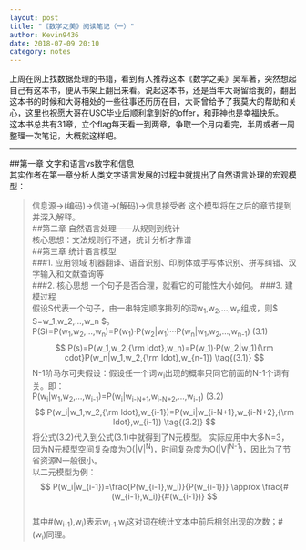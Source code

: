 ```yaml
---
layout: post
title: "《数学之美》阅读笔记（一）"
author: Kevin9436
date: 2018-07-09 20:10
category: notes
---
```


上周在网上找数据处理的书籍，看到有人推荐这本《数学之美》吴军著，突然想起自己有这本书，便从书架上翻出来看。说起这本书，还是当年大哥留给我的，翻出这本书的时候和大哥相处的一些往事还历历在目，大哥曾给予了我莫大的帮助和关心，这里也祝愿大哥在USC毕业后顺利拿到好的offer，和菲神也是幸福快乐。  
这本书总共有31章，立个flag每天看一到两章，争取一个月内看完，半周或者一周整理一次笔记，大概就这样吧。  

****  
##第一章 文字和语言vs数字和信息  
其实作者在第一章分析人类文字语言发展的过程中就提出了自然语言处理的宏观模型：  
> 信息源->(编码)->信道->(解码)->信息接受者
这个模型将在之后的章节提到并深入解释。  
##第二章 自然语言处理——从规则到统计  
核心思想：文法规则行不通，统计分析才靠谱  
##第三章 统计语言模型  
###1. 应用领域
机器翻译、语音识别、印刷体或手写体识别、拼写纠错、汉字输入和文献查询等  
###2. 核心思想
一个句子是否合理，就看它的可能性大小如何。
###3. 建模过程  
假设S代表一个句子，由一串特定顺序排列的词w<sub>1</sub>,w<sub>2</sub>,...,w<sub>n</sub>组成，则$ S=w_1,w_2,...,w_n $。  
P(S)=P(w<sub>1</sub>,w<sub>2</sub>,...,w<sub>n</sub>)=P(w<sub>1</sub>)·P(w<sub>2</sub>|w<sub>1</sub>)···P(w<sub>n</sub>|w<sub>1</sub>,w<sub>2</sub>,...,w<sub>n-1</sub>)	(3.1)  
$$ P(s)=P(w_1,w_2,{\rm ldot},w_n)=P(w_1)·P(w_2|w_1){\rm cdot}P(w_n|w_1,w_2,{\rm ldot},w_{n-1}) \tag{(3.1)} $$
> N-1阶马尔可夫假设：假设任一个词w<sub>i</sub>出现的概率只同它前面的N-1个词有关。即：  
> P(w<sub>i</sub>|w<sub>1</sub>,w<sub>2</sub>,...,w<sub>i-1</sub>)=P(w<sub>i</sub>|w<sub>i-N+1</sub>,w<sub>i-N+2</sub>,...,w<sub>i-1</sub>)	(3.2)  
> $$ P(w_i|w_1,w_2,{\rm ldot},w_{i-1})=P(w_i|w_{i-N+1},w_{i-N+2},{\rm ldot},w_{i-1}) \tag{(3.2)} $$
将公式(3.2)代入到公式(3.1)中就得到了N元模型。 实际应用中大多N=3，因为N元模型空间复杂度为O(|V|<sup>N</sup>)，时间复杂度为O(|V|<sup>N-1</sup>)，因此为了节省资源N一般很小。  
以二元模型为例：  
$$ P(w_i|w_{i-1})=\frac{P(w_{i-1},w_i)}{P(w_{i-1})} \approx \frac{#(w_{i-1},w_i)}{#(w_{i-1})} $$  
其中#(w<sub>i-1</sub>),w<sub>i</sub>)表示w<sub>i-1</sub>,w<sub>i</sub>这对词在统计文本中前后相邻出现的次数；#(w<sub>i</sub>)同理。
